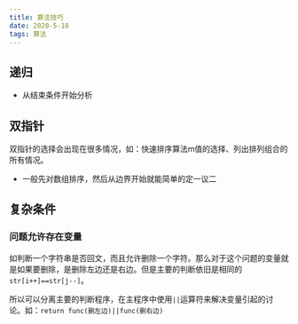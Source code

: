 ```yaml
---
title: 算法技巧
date: 2020-5-18
tags: 算法
---
```


## 递归

- 从结束条件开始分析


## 双指针

双指针的选择会出现在很多情况，如：快速排序算法m值的选择、列出排列组合的所有情况。
- 一般先对数组排序，然后从边界开始就能简单的定一议二


## 复杂条件

### 问题允许存在变量

如判断一个字符串是否回文，而且允许删除一个字符。那么对于这个问题的变量就是如果要删除，是删除左边还是右边。但是主要的判断依旧是相同的`str[i++]==str[j--]`。

所以可以分离主要的判断程序，在主程序中使用`||`运算符来解决变量引起的讨论。如：`return func(删左边)||func(删右边)`
